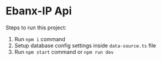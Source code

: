 # Ebanx-IP Api 

Steps to run this project:

1. Run `npm i` command
2. Setup database config settings inside `data-source.ts` file
3. Run `npm start` command or `npm run dev`
